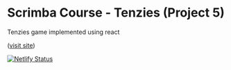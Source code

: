 # Scrimba Course - Tenzies (Project 5)

Tenzies game implemented using react

([visit site](https://wzh-scrimbacourse-tenzies.netlify.app))

[![Netlify Status](https://api.netlify.com/api/v1/badges/a52ac163-8391-42d4-b13d-a3245d570402/deploy-status)](https://app.netlify.com/sites/rainbow-jelly-3e83ee/deploys)
